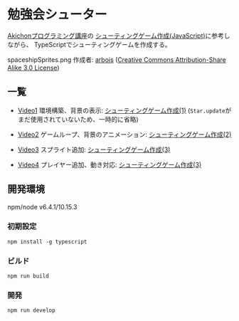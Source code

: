 # 勉強会シューター
[Akichonプログラミング講座](https://www.youtube.com/c/akichon)の
[シューティングゲーム作成(JavaScript)](https://www.youtube.com/playlist?list=PLa3BDwShqOrT0NPZ16UxY-w_NJ4erbSbV)に参考しながら、
TypeScriptでシューティングゲームを作成する。

spaceshipSprites.png 作成者: [arbois](https://www.deviantart.com/arboris/art/Spaceship-sprites-43030167) ([Creative Commons Attribution-Share Alike 3.0 License](https://creativecommons.org/licenses/by-sa/3.0/))

## 一覧
- [Video1](https://github.com/jswolf19/StudyShooter/releases/tag/Video1) 環境構築、背景の表示: [シューティングゲーム作成(1)](https://www.youtube.com/watch?v=ZQYgH_JTyKU&list=PLa3BDwShqOrT0NPZ16UxY-w_NJ4erbSbV) (`Star.update`がまだ使用されていないため、一時的に省略)

- [Video2](https://github.com/jswolf19/StudyShooter/releases/tag/Video2) ゲームループ、背景のアニメーション: [シューティングゲーム作成(2)](https://www.youtube.com/watch?v=pgEd6GIw1fQ&list=PLa3BDwShqOrT0NPZ16UxY-w_NJ4erbSbV&index=2)

- [Video3](https://github.com/jswolf19/StudyShooter/releases/tag/Video3) スプライト追加: [シューティングゲーム作成(3)](https://www.youtube.com/watch?v=pgEd6GIw1fQ&list=PLa3BDwShqOrT0NPZ16UxY-w_NJ4erbSbV&index=3)

- [Video4](https://github.com/jswolf19/StudyShooter/releases/tag/Video4) プレイヤー追加、動き対応: [シューティングゲーム作成(3)](https://www.youtube.com/watch?v=pgEd6GIw1fQ&list=PLa3BDwShqOrT0NPZ16UxY-w_NJ4erbSbV&index=4)

## 開発環境
npm/node v6.4.1/10.15.3

### 初期設定
`npm install -g typescript`

### ビルド
`npm run build`

### 開発
`npm run develop`